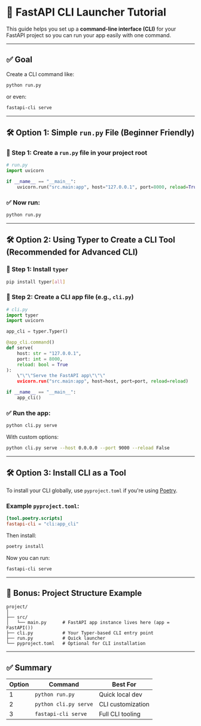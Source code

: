 
# 🐍 FastAPI CLI Launcher Tutorial

This guide helps you set up a **command-line interface (CLI)** for your FastAPI project so you can run your app easily with one command.

---

## ✅ Goal

Create a CLI command like:
```bash
python run.py
```
or even:
```bash
fastapi-cli serve
```

---

## 🛠️ Option 1: Simple `run.py` File (Beginner Friendly)

### 🔹 Step 1: Create a `run.py` file in your project root

```python
# run.py
import uvicorn

if __name__ == "__main__":
    uvicorn.run("src.main:app", host="127.0.0.1", port=8000, reload=True)
```

### ✅ Now run:
```bash
python run.py
```

---

## 🛠️ Option 2: Using Typer to Create a CLI Tool (Recommended for Advanced CLI)

### 🔹 Step 1: Install `typer`
```bash
pip install typer[all]
```

### 🔹 Step 2: Create a CLI app file (e.g., `cli.py`)

```python
# cli.py
import typer
import uvicorn

app_cli = typer.Typer()

@app_cli.command()
def serve(
    host: str = "127.0.0.1",
    port: int = 8000,
    reload: bool = True
):
    \"\"\"Serve the FastAPI app\"\"\"
    uvicorn.run("src.main:app", host=host, port=port, reload=reload)

if __name__ == "__main__":
    app_cli()
```

### ✅ Run the app:
```bash
python cli.py serve
```

With custom options:
```bash
python cli.py serve --host 0.0.0.0 --port 9000 --reload False
```

---

## 🛠️ Option 3: Install CLI as a Tool

To install your CLI globally, use `pyproject.toml` if you're using [Poetry](https://python-poetry.org/).

### Example `pyproject.toml`:

```toml
[tool.poetry.scripts]
fastapi-cli = "cli:app_cli"
```

Then install:
```bash
poetry install
```

Now you can run:
```bash
fastapi-cli serve
```

---

## 🧼 Bonus: Project Structure Example

```
project/
│
├── src/
│   └── main.py      # FastAPI app instance lives here (app = FastAPI())
├── cli.py           # Your Typer-based CLI entry point
├── run.py           # Quick launcher
└── pyproject.toml   # Optional for CLI installation
```

---

## ✅ Summary

| Option | Command                        | Best For               |
|--------|--------------------------------|------------------------|
| 1      | `python run.py`               | Quick local dev       |
| 2      | `python cli.py serve`         | CLI customization     |
| 3      | `fastapi-cli serve`           | Full CLI tooling      |
